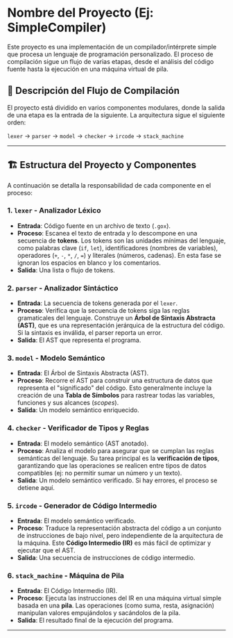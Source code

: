

# Nombre del Proyecto (Ej: SimpleCompiler)

Este proyecto es una implementación de un compilador/intérprete simple que procesa un lenguaje de programación personalizado. El proceso de compilación sigue un flujo de varias etapas, desde el análisis del código fuente hasta la ejecución en una máquina virtual de pila.

## 📜 Descripción del Flujo de Compilación

El proyecto está dividido en varios componentes modulares, donde la salida de una etapa es la entrada de la siguiente. La arquitectura sigue el siguiente orden:

`lexer` → `parser` → `model` → `checker` → `ircode` → `stack_machine`

---

## 🏗️ Estructura del Proyecto y Componentes

A continuación se detalla la responsabilidad de cada componente en el proceso:

### 1. `lexer` - Analizador Léxico
-   **Entrada**: Código fuente en un archivo de texto (`.gox`).
-   **Proceso**: Escanea el texto de entrada y lo descompone en una secuencia de **tokens**. Los tokens son las unidades mínimas del lenguaje, como palabras clave (`if`, `let`), identificadores (nombres de variables), operadores (`+`, `-`, `*`, `/`, `=`) y literales (números, cadenas). En esta fase se ignoran los espacios en blanco y los comentarios.
-   **Salida**: Una lista o flujo de tokens.

### 2. `parser` - Analizador Sintáctico
-   **Entrada**: La secuencia de tokens generada por el `lexer`.
-   **Proceso**: Verifica que la secuencia de tokens siga las reglas gramaticales del lenguaje. Construye un **Árbol de Sintaxis Abstracta (AST)**, que es una representación jerárquica de la estructura del código. Si la sintaxis es inválida, el parser reporta un error.
-   **Salida**: El AST que representa el programa.

### 3. `model` - Modelo Semántico
-   **Entrada**: El Árbol de Sintaxis Abstracta (AST).
-   **Proceso**: Recorre el AST para construir una estructura de datos que representa el "significado" del código. Esto generalmente incluye la creación de una **Tabla de Símbolos** para rastrear todas las variables, funciones y sus alcances (*scopes*).
-   **Salida**: Un modelo semántico enriquecido.

### 4. `checker` - Verificador de Tipos y Reglas
-   **Entrada**: El modelo semántico (AST anotado).
-   **Proceso**: Analiza el modelo para asegurar que se cumplan las reglas semánticas del lenguaje. Su tarea principal es la **verificación de tipos**, garantizando que las operaciones se realicen entre tipos de datos compatibles (ej: no permitir sumar un número y un texto).
-   **Salida**: Un modelo semántico verificado. Si hay errores, el proceso se detiene aquí.

### 5. `ircode` - Generador de Código Intermedio
-   **Entrada**: El modelo semántico verificado.
-   **Proceso**: Traduce la representación abstracta del código a un conjunto de instrucciones de bajo nivel, pero independiente de la arquitectura de la máquina. Este **Código Intermedio (IR)** es más fácil de optimizar y ejecutar que el AST.
-   **Salida**: Una secuencia de instrucciones de código intermedio.

### 6. `stack_machine` - Máquina de Pila
-   **Entrada**: El Código Intermedio (IR).
-   **Proceso**: Ejecuta las instrucciones del IR en una máquina virtual simple basada en una **pila**. Las operaciones (como suma, resta, asignación) manipulan valores empujándolos y sacándolos de la pila.
-   **Salida**: El resultado final de la ejecución del programa.

---



